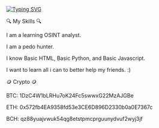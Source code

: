 [![Typing SVG](https://readme-typing-svg.demolab.com?font=viva+allende&pause=1000&color=C40000E5&center=true&vCenter=true&width=435&lines=CHINA)](https://git.io/typing-svg)








🔍 My Skills 🔍

I am a learning OSINT analyst.

I am a pedo hunter.

I know Basic HTML, Basic Python, and Basic Javascript.

I want to learn all i can to better help  my friends. :)






🪙 Crypto 🪙


BTC: 1DzC4W1bLRHu7oK24Fc5swwxG22MzAJGBe

ETH: 0x572fb4EA9358fd53e3CE6D896D2330b0a0E7367c

BCH: qz88yuajvwuk54qg8etstpmcprguunydvuf2wyj3jf
